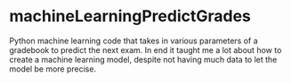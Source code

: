 # machineLearningPredictGrades
Python machine learning code that takes in various parameters of a gradebook to predict the next exam. In end it taught me a lot about how to create a machine learning model, despite not having much data to let the model be more precise.
